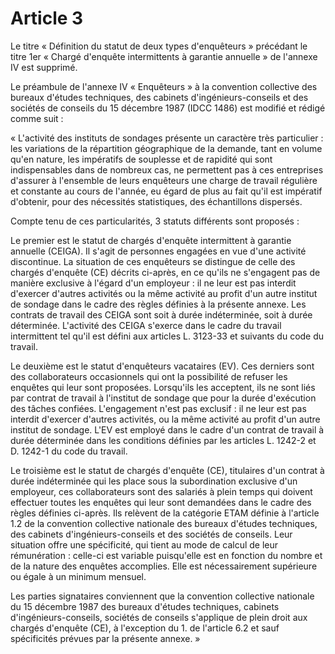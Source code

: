 # Article 3

Le titre « Définition du statut de deux types d'enquêteurs » précédant le titre 1er « Chargé d'enquête intermittents à garantie annuelle » de l'annexe IV est supprimé. 

Le préambule de l'annexe IV « Enquêteurs » à la convention collective des bureaux d'études techniques, des cabinets d'ingénieurs-conseils et des sociétés de conseils du 15 décembre 1987 (IDCC 1486) est modifié et rédigé comme suit : 

« L'activité des instituts de sondages présente un caractère très particulier : les variations de la répartition géographique de la demande, tant en volume qu'en nature, les impératifs de souplesse et de rapidité qui sont indispensables dans de nombreux cas, ne permettent pas à ces entreprises d'assurer à l'ensemble de leurs enquêteurs une charge de travail régulière et constante au cours de l'année, eu égard de plus au fait qu'il est impératif d'obtenir, pour des nécessités statistiques, des échantillons dispersés. 

Compte tenu de ces particularités, 3 statuts différents sont proposés : 

Le premier est le statut de chargés d'enquête intermittent à garantie annuelle (CEIGA). Il s'agit de personnes engagées en vue d'une activité discontinue. La situation de ces enquêteurs se distingue de celle des chargés d'enquête (CE) décrits ci-après, en ce qu'ils ne s'engagent pas de manière exclusive à l'égard d'un employeur : il ne leur est pas interdit d'exercer d'autres activités ou la même activité au profit d'un autre institut de sondage dans le cadre des règles définies à la présente annexe. Les contrats de travail des CEIGA sont soit à durée indéterminée, soit à durée déterminée. L'activité des CEIGA s'exerce dans le cadre du travail intermittent tel qu'il est défini aux articles L. 3123-33 et suivants du code du travail. 

Le deuxième est le statut d'enquêteurs vacataires (EV). Ces derniers sont des collaborateurs occasionnels qui ont la possibilité de refuser les enquêtes qui leur sont proposées. Lorsqu'ils les acceptent, ils ne sont liés par contrat de travail à l'institut de sondage que pour la durée d'exécution des tâches confiées. L'engagement n'est pas exclusif : il ne leur est pas interdit d'exercer d'autres activités, ou la même activité au profit d'un autre institut de sondage. L'EV est employé dans le cadre d'un contrat de travail à durée déterminée dans les conditions définies par les articles L. 1242-2 et D. 1242-1 du code du travail. 

Le troisième est le statut de chargés d'enquête (CE), titulaires d'un contrat à durée indéterminée qui les place sous la subordination exclusive d'un employeur, ces collaborateurs sont des salariés à plein temps qui doivent effectuer toutes les enquêtes qui leur sont demandées dans le cadre des règles définies ci-après. Ils relèvent de la catégorie ETAM définie à l'article 1.2 de la convention collective nationale des bureaux d'études techniques, des cabinets d'ingénieurs-conseils et des sociétés de conseils. Leur situation offre une spécificité, qui tient au mode de calcul de leur rémunération : celle-ci est variable puisqu'elle est en fonction du nombre et de la nature des enquêtes accomplies. Elle est nécessairement supérieure ou égale à un minimum mensuel. 

Les parties signataires conviennent que la convention collective nationale du 15 décembre 1987 des bureaux d'études techniques, cabinets d'ingénieurs-conseils, sociétés de conseils s'applique de plein droit aux chargés d'enquête (CE), à l'exception du 1. de l'article 6.2 et sauf spécificités prévues par la présente annexe. »

